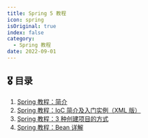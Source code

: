 ```yaml
---
title: Spring 5 教程
icon: spring
isOriginal: true
index: false
category:
  - Spring 教程
date: 2022-09-01
---
```


## 🎖️ 目录

1. [Spring 教程：简介](2022-02-01-spring-intro.md)
2. [Spring 教程：IoC 简介及入门实例（XML 版）](2022-02-02-ioc.md)
3. [Spring 教程：3 种创建项目的方式](2022-02-04-the-methods-to-create-spring-project.md)
4. [Spring 教程：Bean 详解](2022-02-05-bean.md)
